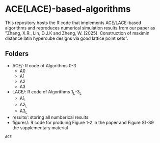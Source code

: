 # ACE(LACE)-based-algorithms
This repository hosts the R code that implements ACE/LACE-based algorithms and reproduces numerical simulation results from our paper as "Zhang, X.R., Lin, D.J.K and Zheng, W. (2025). Construction of maximin distance latin hypercube designs via good lattice point sets".

## Folders
- ACE/: R code of Algorithms 0-3
  - A0
  - A1
  - A2
  - A3
- LACE/: R code of Algorithms 1<sub>L</sub>-3<sub>L</sub>
  - A1<sub>L</sub>
  - A2<sub>L</sub>
  - A3<sub>L</sub>
- results/: storing all numberical results
- figures/: R code for produing Figure 1-2 in the paper and Figure S1-S9 the supplementary material


`ACE`

